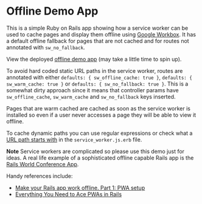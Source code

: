 # Offline Demo App

This is a simple Ruby on Rails app showing how a service worker can be used to cache pages and display them offline using [Google Workbox](https://developer.chrome.com/docs/workbox). It has a default offline fallback for pages that are not cached and for routes not annotated with `sw_no_fallback`.

View the deployed [offline demo app](https://offline-demo-app.onrender.com/) (may take a little time to spin up).

To avoid hard coded static URL paths in the service worker, routes are annotated with either `defaults: { sw_offline_cache: true }`, `defaults: { sw_warm_cache: true }` or `defaults: { sw_no_fallback: true }`. This is a somewhat dirty approach since it means that controller params have `sw_offline_cache`, `sw_warm_cache` and `sw_no_fallback` keys inserted.

Pages that are warm cached are cached as soon as the service worker is installed so even if a user never accesses a page they will be able to view it offline.

To cache dynamic paths you can use regular expressions or check what a [URL path starts with](https://developer.chrome.com/docs/workbox/modules/workbox-strategies#network_first_network_falling_back_to_cache) in the `service_worker.js.erb` file.

**Note** Service workers are complicated so please use this demo just for ideas. A real life example of a sophisticated offline capable Rails app is the [Rails World Conference App](https://github.com/TelosLabs/rails-world).

Handy references include:
* [Make your Rails app work offline. Part 1: PWA setup](https://alicia-paz.medium.com/make-your-rails-app-work-offline-part-1-pwa-setup-3abff8666194)
* [Everything You Need to Ace PWAs in Rails](https://blog.codeminer42.com/everything-you-need-to-ace-pwas/)
